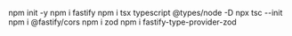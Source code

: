  npm init -y
 npm i fastify
 npm i tsx typescript @types/node -D
 npx tsc --init
  npm i @fastify/cors 
  npm i zod
  npm  i fastify-type-provider-zod
